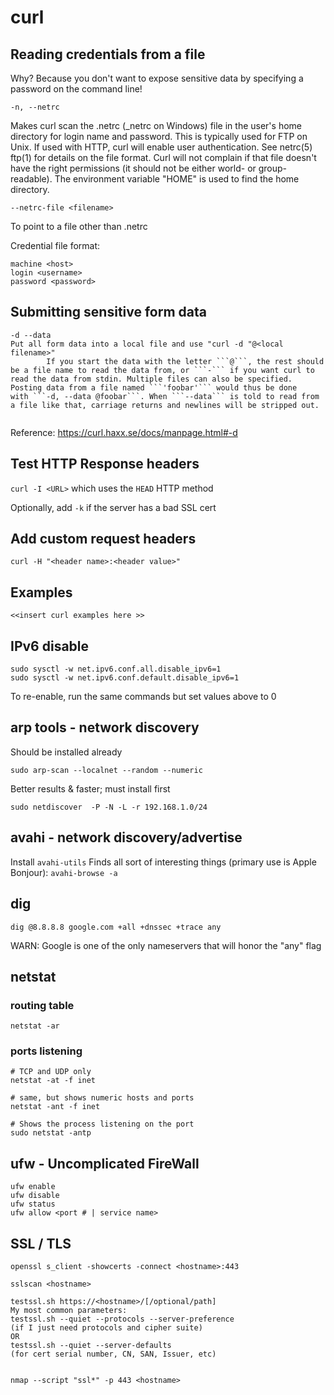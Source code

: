 # curl

## Reading credentials from a file

Why? Because you don't want to expose sensitive data by specifying a password on the command line!

```text
-n, --netrc
```

Makes curl scan the .netrc (_netrc on Windows) file in the user's home directory for login name and password. This is typically used for FTP on Unix. If used with HTTP, curl will enable user authentication. See netrc(5) ftp(1) for details on the file format. Curl will not complain if that file doesn't have the right permissions (it should not be either world- or group-readable). The environment variable "HOME" is used to find the home directory.

```
--netrc-file <filename>
```
To point to a file other than .netrc

Credential file format:
```
machine <host>
login <username>
password <password>
```

## Submitting sensitive form data

```text
-d --data
Put all form data into a local file and use "curl -d "@<local filename>" 
		If you start the data with the letter ```@```, the rest should be a file name to read the data from, or ```-``` if you want curl to read the data from stdin. Multiple files can also be specified. Posting data from a file named ```'foobar'``` would thus be done with ```-d, --data @foobar```. When ```--data``` is told to read from a file like that, carriage returns and newlines will be stripped out.
		
```
Reference: <https://curl.haxx.se/docs/manpage.html#-d> 



## Test HTTP Response headers

`curl -I <URL>` which uses the `HEAD` HTTP method

Optionally, add `-k` if the server has a bad SSL cert

## Add custom request headers

`curl -H "<header name>:<header value>"`

## Examples

```text
<<insert curl examples here >>
```

## IPv6 disable

```text
sudo sysctl -w net.ipv6.conf.all.disable_ipv6=1
sudo sysctl -w net.ipv6.conf.default.disable_ipv6=1
```

To re-enable, run the same commands but set values above to 0

## arp tools - network discovery

Should be installed already

```text
sudo arp-scan --localnet --random --numeric
```

Better results & faster; must install first

```text
sudo netdiscover  -P -N -L -r 192.168.1.0/24
```

## avahi - network discovery/advertise

Install `avahi-utils` Finds all sort of interesting things \(primary use is Apple Bonjour\): `avahi-browse -a`

## dig

`dig @8.8.8.8 google.com +all +dnssec +trace any`

WARN: Google is one of the only nameservers that will honor the "any" flag

## netstat

### routing table

```text
netstat -ar
```

### ports listening

```text
# TCP and UDP only
netstat -at -f inet

# same, but shows numeric hosts and ports
netstat -ant -f inet  

# Shows the process listening on the port
sudo netstat -antp
```

## ufw - Uncomplicated FireWall

```text
ufw enable
ufw disable
ufw status
ufw allow <port # | service name>
```

## SSL / TLS

```text
openssl s_client -showcerts -connect <hostname>:443

sslscan <hostname>

testssl.sh https://<hostname>/[/optional/path]
My most common parameters:
testssl.sh --quiet --protocols --server-preference
(if I just need protocols and cipher suite)
OR
testssl.sh --quiet --server-defaults
(for cert serial number, CN, SAN, Issuer, etc)


nmap --script "ssl*" -p 443 <hostname>
```

